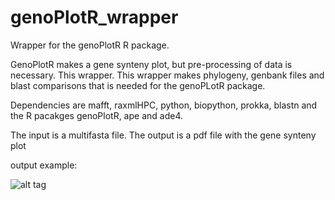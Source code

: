 # genoPlotR_wrapper
Wrapper for the genoPlotR R package. 

GenoPlotR makes a gene synteny plot, but pre-processing of data is necessary. This wrapper. This wrapper makes phylogeny, genbank files and blast comparisons that is needed for the genoPLotR package.

Dependencies are mafft, raxmlHPC, python, biopython, prokka, blastn and the R pacakges genoPlotR, ape and ade4.

The input is a multifasta file. 
The output is a pdf file with the gene synteny plot

output example:

![alt tag](https://github.com/ThomasArn/genoPlotR_wrapper/blob/master/plots/Recombination_comparison.jpg)
